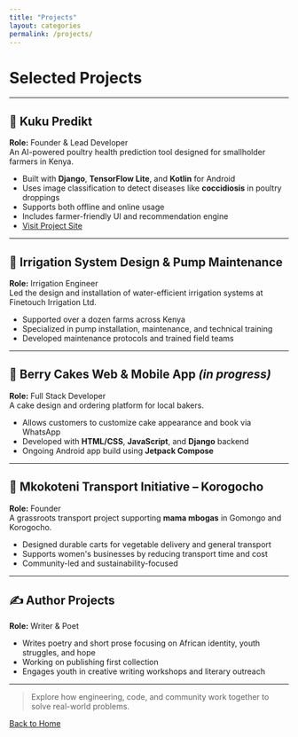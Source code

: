 ```yaml
---
title: "Projects"
layout: categories
permalink: /projects/
---
```


# Selected Projects

---

## 🐔 Kuku Predikt  
**Role:** Founder & Lead Developer  
An AI-powered poultry health prediction tool designed for smallholder farmers in Kenya.  
- Built with **Django**, **TensorFlow Lite**, and **Kotlin** for Android  
- Uses image classification to detect diseases like **coccidiosis** in poultry droppings  
- Supports both offline and online usage  
- Includes farmer-friendly UI and recommendation engine  
- [Visit Project Site](https://youngdevelopa.github.io/resume/)

---

## 🌱 Irrigation System Design & Pump Maintenance  
**Role:** Irrigation Engineer  
Led the design and installation of water-efficient irrigation systems at Finetouch Irrigation Ltd.  
- Supported over a dozen farms across Kenya  
- Specialized in pump installation, maintenance, and technical training  
- Developed maintenance protocols and trained field teams

---

## 📱 Berry Cakes Web & Mobile App *(in progress)*  
**Role:** Full Stack Developer  
A cake design and ordering platform for local bakers.  
- Allows customers to customize cake appearance and book via WhatsApp  
- Developed with **HTML/CSS**, **JavaScript**, and **Django** backend  
- Ongoing Android app build using **Jetpack Compose**

---

## 🛒 Mkokoteni Transport Initiative – Korogocho  
**Role:** Founder  
A grassroots transport project supporting **mama mbogas** in Gomongo and Korogocho.  
- Designed durable carts for vegetable delivery and general transport  
- Supports women's businesses by reducing transport time and cost  
- Community-led and sustainability-focused

---

## ✍️ Author Projects  
**Role:** Writer & Poet  
- Writes poetry and short prose focusing on African identity, youth struggles, and hope  
- Working on publishing first collection  
- Engages youth in creative writing workshops and literary outreach  

---

> Explore how engineering, code, and community work together to solve real-world problems.

[Back to Home](/)
